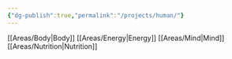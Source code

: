 ```yaml
---
{"dg-publish":true,"permalink":"/projects/human/"}
---
```


[[Areas/Body\|Body]]
[[Areas/Energy\|Energy]]
[[Areas/Mind\|Mind]]
[[Areas/Nutrition\|Nutrition]]